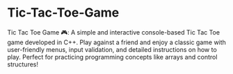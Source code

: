 # Tic-Tac-Toe-Game
Tic Tac Toe Game 🎮: A simple and interactive console-based Tic Tac Toe game developed in C++. Play against a friend and enjoy a classic game with user-friendly menus, input validation, and detailed instructions on how to play. Perfect for practicing programming concepts like arrays and control structures!
